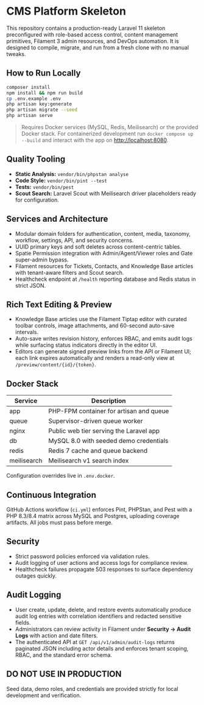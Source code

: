 # CMS Platform Skeleton

This repository contains a production-ready Laravel 11 skeleton preconfigured with role-based access control, content management primitives, Filament 3 admin resources, and DevOps automation. It is designed to compile, migrate, and run from a fresh clone with no manual tweaks.

## How to Run Locally

```bash
composer install
npm install && npm run build
cp .env.example .env
php artisan key:generate
php artisan migrate --seed
php artisan serve
```

> Requires Docker services (MySQL, Redis, Meilisearch) or the provided Docker stack. For containerized development run `docker compose up --build` and interact with the app on <http://localhost:8080>.

## Quality Tooling

- **Static Analysis:** `vendor/bin/phpstan analyse`
- **Code Style:** `vendor/bin/pint --test`
- **Tests:** `vendor/bin/pest`
- **Scout Search:** Laravel Scout with Meilisearch driver placeholders ready for configuration.

## Services and Architecture

- Modular domain folders for authentication, content, media, taxonomy, workflow, settings, API, and security concerns.
- UUID primary keys and soft deletes across content-centric tables.
- Spatie Permission integration with Admin/Agent/Viewer roles and Gate super-admin bypass.
- Filament resources for Tickets, Contacts, and Knowledge Base articles with tenant-aware filters and Scout search.
- Healthcheck endpoint at `/health` reporting database and Redis status in strict JSON.

## Rich Text Editing & Preview

- Knowledge Base articles use the Filament Tiptap editor with curated toolbar controls, image attachments, and 60-second auto-save intervals.
- Auto-save writes revision history, enforces RBAC, and emits audit logs while surfacing status indicators directly in the editor UI.
- Editors can generate signed preview links from the API or Filament UI; each link expires automatically and renders a read-only view at `/preview/content/{id}/{token}`.

## Docker Stack

| Service     | Description                               |
|-------------|-------------------------------------------|
| app         | PHP-FPM container for artisan and queue   |
| queue       | Supervisor-driven queue worker            |
| nginx       | Public web tier serving the Laravel app   |
| db          | MySQL 8.0 with seeded demo credentials    |
| redis       | Redis 7 cache and queue backend           |
| meilisearch | Meilisearch v1 search index               |

Configuration overrides live in `.env.docker`.

## Continuous Integration

GitHub Actions workflow (`ci.yml`) enforces Pint, PHPStan, and Pest with a PHP 8.3/8.4 matrix across MySQL and Postgres, uploading coverage artifacts. All jobs must pass before merge.

## Security

- Strict password policies enforced via validation rules.
- Audit logging of user actions and access logs for compliance review.
- Healthcheck failures propagate 503 responses to surface dependency outages quickly.

## Audit Logging

- User create, update, delete, and restore events automatically produce audit log entries with correlation identifiers and redacted sensitive fields.
- Administrators can review activity in Filament under **Security → Audit Logs** with action and date filters.
- The authenticated API at `GET /api/v1/admin/audit-logs` returns paginated JSON including actor details and enforces tenant scoping, RBAC, and the standard error schema.

## DO NOT USE IN PRODUCTION

Seed data, demo roles, and credentials are provided strictly for local development and verification.
